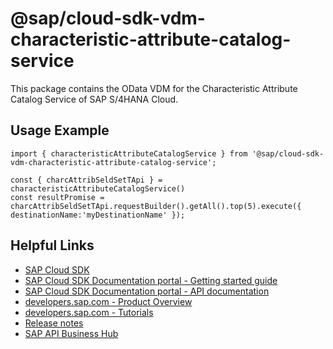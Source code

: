 # @sap/cloud-sdk-vdm-characteristic-attribute-catalog-service

This package contains the OData VDM for the Characteristic Attribute Catalog Service of SAP S/4HANA Cloud.

## Usage Example
```
import { characteristicAttributeCatalogService } from '@sap/cloud-sdk-vdm-characteristic-attribute-catalog-service';

const { charcAttribSeldSetTApi } = characteristicAttributeCatalogService()
const resultPromise = charcAttribSeldSetTApi.requestBuilder().getAll().top(5).execute({ destinationName:'myDestinationName' });

```

## Helpful Links

- [SAP Cloud SDK](https://github.com/SAP/cloud-sdk-js)
- [SAP Cloud SDK Documentation portal - Getting started guide](https://sap.github.io/cloud-sdk/docs/js/getting-started)
- [SAP Cloud SDK Documentation portal - API documentation](https://sap.github.io/cloud-sdk/docs/js/api)
- [developers.sap.com - Product Overview](https://developers.sap.com/topics/cloud-sdk.html)
- [developers.sap.com - Tutorials](https://developers.sap.com/tutorial-navigator.html?tag=software-product:technology-platform/sap-cloud-sdk&tag=tutorial:type/tutorial&tag=programming-tool:javascript)
- [Release notes](https://help.sap.com/doc/2324e9c3b28748a4ae2ad08166d77675/1.0/en-US/js-index.html)
- [SAP API Business Hub](https://api.sap.com/)
